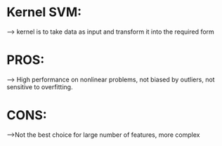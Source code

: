 # Kernel SVM:
--> kernel is to take data as input and transform it into the required form

# PROS: 
--> High performance on nonlinear problems, not
biased by outliers, not sensitive to overfitting.

# CONS: 
-->Not the best choice for large number of
features, more complex
